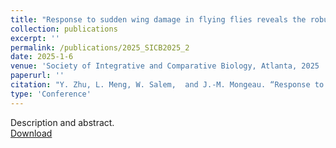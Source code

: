 ```yaml
---
title: "Response to sudden wing damage in flying flies reveals the robustness of flapping-wing flight"
collection: publications
excerpt: ''
permalink: /publications/2025_SICB2025_2
date: 2025-1-6
venue: 'Society of Integrative and Comparative Biology, Atlanta, 2025 '
paperurl: ''
citation: "Y. Zhu, L. Meng, W. Salem,  and J.-M. Mongeau. “Response to sudden wing damage in flying flies reveals the robustness of flapping-wing flight” Society of Integrative and Comparative Biology, Atlanta, 2025 [talk]."
type: 'Conference'
---
```

Description and abstract.   
[Download](https://s3.amazonaws.com/xcdshared/sicb/app_content/1526_1230033635.pdf)
